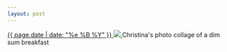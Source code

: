 ```yaml
---
layout: post
---
```


<p>
  <a href="/408">
    <time>{{ page.date | date: "%e %B %Y" }}</time>
    <img src="https://s3.amazonaws.com/life.aaronjgreenberg.com/408.jpg">
  </a>
  Christina's photo collage of a dim sum breakfast
</p>
